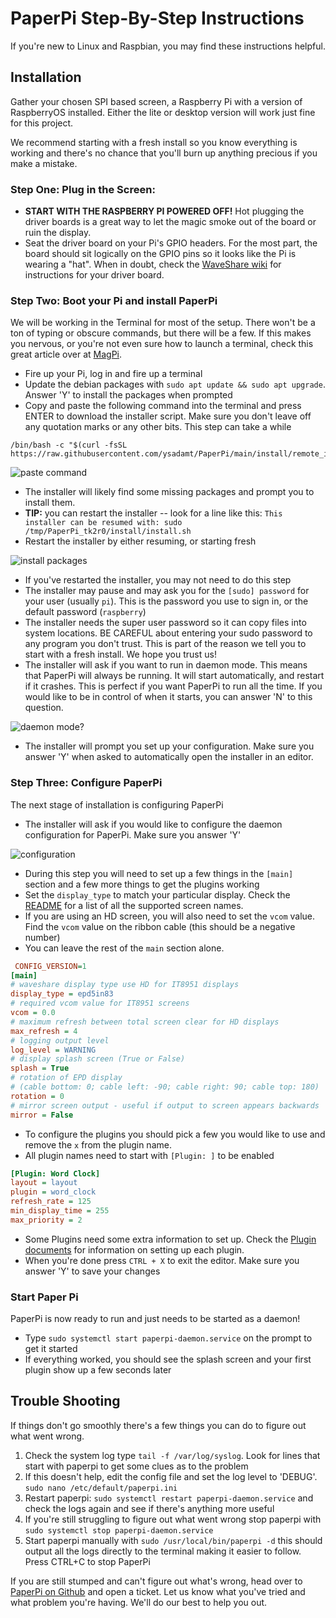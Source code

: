 # PaperPi Step-By-Step Instructions

If you're new to Linux and Raspbian, you may find these instructions helpful. 

## Installation

Gather your chosen SPI based screen, a Raspberry Pi with a version of RaspberryOS installed. Either the lite or desktop version will work just fine for this project.

We recommend starting with a fresh install so you know everything is working and there's no chance that you'll burn up anything precious if you make a mistake.

### Step One: Plug in the Screen:

* **START WITH THE RASPBERRY PI POWERED OFF!** Hot plugging the driver boards is a great way to let the magic smoke out of the board or ruin the display.
* Seat the driver board on your Pi's GPIO headers. For the most part, the board should sit logically on the GPIO pins so it looks like the Pi is wearing a "hat". When in doubt, check the [WaveShare wiki](https://www.waveshare.com/wiki/Main_Page#Display-e-Paper) for instructions for your driver board.

### Step Two: Boot your Pi and install PaperPi

We will be working in the Terminal for most of the setup. There won't be a ton of typing or obscure commands, but there will be a few. If this makes you nervous, or you're not even sure how to launch a terminal, check this great article over at [MagPi](https://magpi.raspberrypi.com/articles/terminal-help).

* Fire up your Pi, log in and fire up a terminal
* Update the debian packages with `sudo apt update && sudo apt upgrade`. Answer 'Y' to install the packages when prompted
* Copy and paste the following command into the terminal and press ENTER to download the installer script. Make sure you don't leave off any quotation marks or any other bits. This step can take a while

```shell
/bin/bash -c "$(curl -fsSL https://raw.githubusercontent.com/ysadamt/PaperPi/main/install/remote_install.sh)"
```
![paste command](./images/sbs_paste_command.jpg)

* The installer will likely find some missing packages and prompt you to install them. 
* **TIP:** you can restart the installer -- look for a line like this: `This installer can be resumed with: sudo /tmp/PaperPi_tk2r0/install/install.sh` 
* Restart the installer by either resuming, or starting fresh

![install packages](./images/sbs_deb_packages.jpg)

* If you've restarted the installer, you may not need to do this step
* The installer may pause and may ask you for the `[sudo] password` for your user (usually `pi`). This is the password you use to sign in, or the default password (`raspberry`)
* The installer needs the super user password so it can copy files into system locations. BE CAREFUL about entering your sudo password to any program you don't trust. This is part of the reason we tell you to start with a fresh install. We hope you trust us!
* The installer will ask if you want to run in daemon mode. This means that PaperPi will always be running. It will start automatically, and restart if it crashes. This is perfect if you want PaperPi to run all the time. If you would like to be in control of when it starts, you can answer 'N' to this question.

![daemon mode?](./images/sbs_daemon.jpg)

* The installer will prompt you set up your configuration. Make sure you answer 'Y' when asked to automatically open the installer in an editor. 

### Step Three: Configure PaperPi

The next stage of installation is configuring PaperPi 

* The installer will ask if you would like to configure the daemon configuration for  PaperPi. Make sure you answer 'Y'

![configuration](./images/sbs_configuration.jpg)

* During this step you will need to set up a few things in the `[main]` section and a few more things to get the plugins working
* Set the `display_type` to match your particular display. Check the [README](../README.md) for a list of all the supported screen names. 
* If you are using an HD screen, you will also need to set the `vcom` value. Find the `vcom` value on the ribbon cable (this should be a negative number)
* You can leave the rest of the `main` section alone.

```ini
 CONFIG_VERSION=1
[main]
# waveshare display type use HD for IT8951 displays
display_type = epd5in83
# required vcom value for IT8951 screens
vcom = 0.0
# maximum refresh between total screen clear for HD displays
max_refresh = 4
# logging output level
log_level = WARNING
# display splash screen (True or False)
splash = True
# rotation of EPD display
# (cable bottom: 0; cable left: -90; cable right: 90; cable top: 180)
rotation = 0
# mirror screen output - useful if output to screen appears backwards
mirror = False
```

* To configure the plugins you should pick a few you would like to use and remove the `x` from the plugin name.
* All plugin names need to start with `[Plugin: ]` to be enabled

```ini
[Plugin: Word Clock]
layout = layout
plugin = word_clock
refresh_rate = 125
min_display_time = 255
max_priority = 2
```
* Some Plugins need some extra information to set up. Check the [Plugin documents](./Plugins.md) for information on setting up each plugin.
* When you're done press `CTRL + X` to exit the editor. Make sure you answer 'Y' to save your changes

### Start Paper Pi

PaperPi is now ready to run and just needs to be started as a daemon!

* Type `sudo systemctl start paperpi-daemon.service` on the prompt to get it started
* If everything worked, you should see the splash screen and your first plugin show up a few seconds later

## Trouble Shooting

If things don't go smoothly there's a few things you can do to figure out what went wrong.

1. Check the system log type `tail -f /var/log/syslog`. Look for lines that start with paperpi to get some clues as to the problem
2. If this doesn't help, edit the config file and set the log level to 'DEBUG'. `sudo nano /etc/default/paperpi.ini`
3. Restart paperpi: `sudo systemctl restart paperpi-daemon.service` and check the logs again and see if there's anything more useful 
4. If you're still struggling to figure out what went wrong stop paperpi with `sudo systemctl stop paperpi-daemon.service`
5. Start paperpi manually with `sudo /usr/local/bin/paperpi -d` this should output all the logs directly to the terminal making it easier to follow. Press CTRL+C to stop PaperPi

If you are still stumped and can't figure out what's wrong, head over to [PaperPi on Github](https://github.com/ysadamt/PaperPi/issues) and open a ticket. Let us know what you've tried and what problem you're having. We'll do our best to help you out.